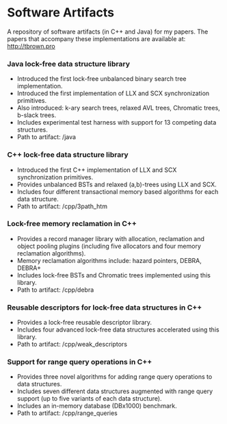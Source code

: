 # Software Artifacts #

A repository of software artifacts (in C++ and Java) for my papers.
The papers that accompany these implementations are available at: http://tbrown.pro

### Java lock-free data structure library ###

* Introduced the first lock-free unbalanced binary search tree implementation.
* Introduced the first implementation of LLX and SCX synchronization primitives.
* Also introduced: k-ary search trees, relaxed AVL trees, Chromatic trees, b-slack trees.
* Includes experimental test harness with support for 13 competing data structures.
* Path to artifact: /java

### C++ lock-free data structure library ###

* Introduced the first C++ implementation of LLX and SCX synchronization primitives.
* Provides unbalanced BSTs and relaxed (a,b)-trees using LLX and SCX.
* Includes four different transactional memory based algorithms for each data structure.
* Path to artifact: /cpp/3path_htm

### Lock-free memory reclamation in C++ ###

* Provides a record manager library with allocation, reclamation and object pooling plugins (including five allocators and four memory reclamation algorithms).
* Memory reclamation algorithms include: hazard pointers, DEBRA, DEBRA+
* Includes lock-free BSTs and Chromatic trees implemented using this library.
* Path to artifact: /cpp/debra

### Reusable descriptors for lock-free data structures in C++ ###

* Provides a lock-free reusable descriptor library.
* Includes four advanced lock-free data structures accelerated using this library.
* Path to artifact: /cpp/weak_descriptors

### Support for range query operations in C++ ###

* Provides three novel algorithms for adding range query operations to data structures.
* Includes seven different data structures augmented with range query support (up to five variants of each data structure).
* Includes an in-memory database (DBx1000) benchmark.
* Path to artifact: /cpp/range_queries